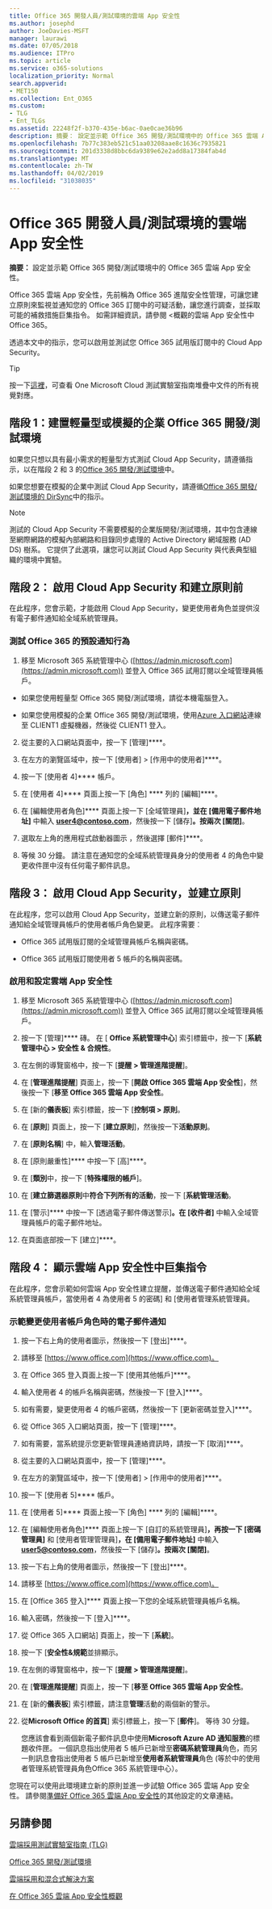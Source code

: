 ```yaml
---
title: Office 365 開發人員/測試環境的雲端 App 安全性
ms.author: josephd
author: JoeDavies-MSFT
manager: laurawi
ms.date: 07/05/2018
ms.audience: ITPro
ms.topic: article
ms.service: o365-solutions
localization_priority: Normal
search.appverid:
- MET150
ms.collection: Ent_O365
ms.custom:
- TLG
- Ent_TLGs
ms.assetid: 22248f2f-b370-435e-b6ac-0ae0cae36b96
description: 摘要： 設定並示範 Office 365 開發/測試環境中的 Office 365 雲端 App 安全性。
ms.openlocfilehash: 7b77c383eb521c51aa03208aae8c1636c7935821
ms.sourcegitcommit: 201d3338d8bbc6da9389e62e2add8a17384fab4d
ms.translationtype: MT
ms.contentlocale: zh-TW
ms.lasthandoff: 04/02/2019
ms.locfileid: "31038035"
---
```

# <a name="cloud-app-security-for-your-office-365-devtest-environment"></a>Office 365 開發人員/測試環境的雲端 App 安全性

 **摘要：** 設定並示範 Office 365 開發/測試環境中的 Office 365 雲端 App 安全性。
  
Office 365 雲端 App 安全性，先前稱為 Office 365 進階安全性管理，可讓您建立原則來監視並通知您的 Office 365 訂閱中的可疑活動，讓您進行調查，並採取可能的補救措施巨集指令。 如需詳細資訊，請參閱 <<c0>概觀的雲端 App 安全性中 Office 365。
  
透過本文中的指示，您可以啟用並測試您 Office 365 試用版訂閱中的 Cloud App Security。
  
> [!TIP]
> 按一下[這裡](http://aka.ms/catlgstack)，可查看 One Microsoft Cloud 測試實驗室指南堆疊中文件的所有視覺對應。
  
## <a name="phase-1-build-out-your-lightweight-or-simulated-enterprise-office-365-devtest-environment"></a>階段 1：建置輕量型或模擬的企業 Office 365 開發/測試環境

如果您只想以具有最小需求的輕量型方式測試 Cloud App Security，請遵循指示，以在階段 2 和 3 的[Office 365 開發/測試環境](office-365-dev-test-environment.md)中。
  
如果您想要在模擬的企業中測試 Cloud App Security，請遵循[Office 365 開發/測試環境的 DirSync](dirsync-for-your-office-365-dev-test-environment.md)中的指示。
  
> [!NOTE]
> 測試的 Cloud App Security 不需要模擬的企業版開發/測試環境，其中包含連線至網際網路的模擬內部網路和目錄同步處理的 Active Directory 網域服務 (AD DS) 樹系。 它提供了此選項，讓您可以測試 Cloud App Security 與代表典型組織的環境中實驗。 
  
## <a name="phase-2-before-enabling-cloud-app-security-and-creating-a-policy"></a>階段 2： 啟用 Cloud App Security 和建立原則前

在此程序，您會示範，才能啟用 Cloud App Security，變更使用者角色並提供沒有電子郵件通知給全域系統管理員。
  
### <a name="test-the-default-notification-behavior-of-office-365"></a>測試 Office 365 的預設通知行為

1. 移至 Microsoft 365 系統管理中心 ([https://admin.microsoft.com](https://admin.microsoft.com)) 並登入 Office 365 試用訂閱以全域管理員帳戶。
    
  - 如果您使用輕量型 Office 365 開發/測試環境，請從本機電腦登入。
    
  - 如果您使用模擬的企業 Office 365 開發/測試環境，使用[Azure 入口網站](https://portal.azure.com)連線至 CLIENT1 虛擬機器，然後從 CLIENT1 登入。
    
2. 從主要的入口網站頁面中，按一下 [管理]****。
    
3. 在左方的瀏覽區域中，按一下 [使用者] > [作用中的使用者]****。
    
4. 	按一下 [使用者 4]**** 帳戶。
    
5. 在 [使用者 4]**** 頁面上按一下 [角色] **** 列的 [編輯]****。
    
6. 在 [編輯使用者角色]**** 頁面上按一下 [全域管理員]****，並在 [備用電子郵件地址]**** 中輸入 **user4@contoso.com**，然後按一下 [儲存]****。按兩次 [關閉]****。
    
7. 	選取左上角的應用程式啟動器圖示 ，然後選擇 [郵件]****。
    
8. 等候 30 分鐘。 請注意在通知您的全域系統管理員身分的使用者 4 的角色中變更收件匣中沒有任何電子郵件訊息。
    
## <a name="phase-3-enable-cloud-app-security-and-create-a-policy"></a>階段 3： 啟用 Cloud App Security，並建立原則

在此程序，您可以啟用 Cloud App Security，並建立新的原則，以傳送電子郵件通知給全域管理員帳戶的使用者帳戶角色變更。 此程序需要︰
  
- Office 365 試用版訂閱的全域管理員帳戶名稱與密碼。
    
- Office 365 試用版訂閱使用者 5 帳戶的名稱與密碼。
    
### <a name="enable-and-configure-cloud-app-security"></a>啟用和設定雲端 App 安全性

1. 移至 Microsoft 365 系統管理中心 ([https://admin.microsoft.com](https://admin.microsoft.com)) 並登入 Office 365 試用訂閱以全域管理員帳戶。
    
2. 按一下 [管理]**** 磚。 在 [ **Office 系統管理中心**] 索引標籤中，按一下 [**系統管理中心 > 安全性 & 合規性**。
    
3. 在左側的導覽窗格中，按一下 [**提醒 > 管理進階提醒**]。
    
4. 在 [**管理進階提醒**] 頁面上，按一下 [**開啟 Office 365 雲端 App 安全性**]，然後按一下 [**移至 Office 365 雲端 App 安全性**。
    
5. 在 [新的**儀表板**] 索引標籤，按一下 [**控制項 > 原則**。
    
6. 在 [**原則**] 頁面上，按一下 [**建立原則**]，然後按一下**活動原則**。
    
7. 在 [**原則名稱**] 中，輸入**管理活動**。
    
8. 在 [原則嚴重性]**** 中按一下 [高]****。
    
9. 在 [**類別**中，按一下 [**特殊權限的帳戶**]。
    
10. 在 [**建立篩選器原則**中**符合下列所有的活動**，按一下 [**系統管理活動**。
    
11. 在 [警示]**** 中按一下 [透過電子郵件傳送警示]****。在 [收件者]**** 中輸入全域管理員帳戶的電子郵件地址。
    
12. 在頁面底部按一下 [建立]****。
    
## <a name="phase-4-show-cloud-app-security-in-action"></a>階段 4： 顯示雲端 App 安全性中巨集指令

在此程序，您會示範如何雲端 App 安全性建立提醒，並傳送電子郵件通知給全域系統管理員帳戶，當使用者 4 為使用者 5 的密碼] 和 [使用者管理系統管理員。
  
### <a name="demonstrate-email-notification-for-a-change-in-user-account-roles"></a>示範變更使用者帳戶角色時的電子郵件通知

1. 按一下右上角的使用者圖示，然後按一下 [登出]****。
    
2. 請移至 [https://www.office.com](https://www.office.com)。
    
3. 在 Office 365 登入頁面上按一下 [使用其他帳戶]****。
    
4. 輸入使用者 4 的帳戶名稱與密碼，然後按一下 [登入]****。
    
5. 如有需要，變更使用者 4 的帳戶密碼，然後按一下 [更新密碼並登入]****。
    
6. 從 Office 365 入口網站頁面，按一下 [管理]****。
    
7. 如有需要，當系統提示您更新管理員連絡資訊時，請按一下 [取消]****。
    
8. 從主要的入口網站頁面中，按一下 [管理]****。
    
9. 在左方的瀏覽區域中，按一下 [使用者] > [作用中的使用者]****。
    
10. 按一下 [使用者 5]**** 帳戶。
    
11. 在 [使用者 5]**** 頁面上按一下 [角色] **** 列的 [編輯]****。
    
12. 在 [編輯使用者角色]**** 頁面上按一下 [自訂的系統管理員]****，再按一下 [密碼管理員]**** 和 [使用者管理管理員]****，在 [備用電子郵件地址]**** 中輸入 **user5@contoso.com**，然後按一下 [儲存]****。按兩次 [關閉]****。
    
13. 按一下右上角的使用者圖示，然後按一下 [登出]****。 
    
14. 請移至 [https://www.office.com](https://www.office.com)。
    
15. 在 [Office 365 登入]**** 頁面上按一下您的全域系統管理員帳戶名稱。
    
16. 輸入密碼，然後按一下 [登入]****。
    
17. 從 Office 365 入口網站] 頁面上，按一下 [**系統**]。
    
18. 按一下 [**安全性&amp;規範**並排顯示。
    
19. 在左側的導覽窗格中，按一下 [**提醒 > 管理進階提醒**]。
    
20. 在 [**管理進階提醒**] 頁面上，按一下 [**移至 Office 365 雲端 App 安全性**。
    
21. 在 [新的**儀表板**] 索引標籤，請注意**管理**活動的兩個新的警示。
    
22. 從**Microsoft Office 的首頁**] 索引標籤上，按一下 [**郵件**]。 等待 30 分鐘。 
    
    您應該會看到兩個新電子郵件訊息中使用**Microsoft Azure AD 通知服務**的標題收件匣。 一個訊息指出使用者 5 帳戶已新增至**密碼系統管理員**角色，而另一則訊息會指出使用者 5 帳戶已新增至**使用者系統管理員**角色 (等於中的使用者管理系統管理員角色Office 365 系統管理中心）。
    
您現在可以使用此環境建立新的原則並進一步試驗 Office 365 雲端 App 安全性。 請參閱[準備好 Office 365 雲端 App 安全性](https://support.office.com/article/Get-ready-for-Office-365-Cloud-App-Security-d9ee4d67-f2b3-42b4-9c9e-c4529904990a)的其他設定的文章連結。
  
## <a name="see-also"></a>另請參閱

[雲端採用測試實驗室指南 (TLG)](cloud-adoption-test-lab-guides-tlgs.md)
  
[Office 365 開發/測試環境](office-365-dev-test-environment.md)
  
[雲端採用和混合式解決方案](cloud-adoption-and-hybrid-solutions.md)

[在 Office 365 雲端 App 安全性概觀](https://support.office.com/article/Overview-of-Advanced-Security-Management-in-Office-365-81f0ee9a-9645-45ab-ba56-de9cbccab475)


